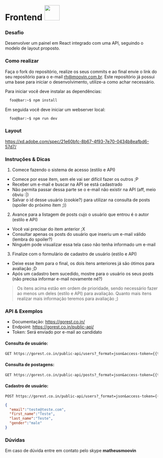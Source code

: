 # Frontend <img src="https://www.moovin.com.br/img/logo_moovin.png" width="50">

### Desafio

Desenvolver um painel em React integrado com uma API, seguindo o modelo de layout proposto.

### Como realizar

Faça o fork do repositório, realize os seus commits e ao final envie o link do seu repositório para o e-mail rh@moovin.com.br. Este repositório já possui uma base para iniciar o desenvolvimento, utilize-a como achar necessário. 

Para iniciar você deve instalar as dependências:
```zsh
  foo@bar:~$ npm install
```
Em seguida você deve iniciar um webserver local:
```zsh
  foo@bar:~$ npm run dev
```

### Layout

https://xd.adobe.com/spec/21e60bfc-8b67-4f93-7e70-0434b8eafbd6-57d7/

### Instruções & Dicas

1. Comece fazendo o sistema de acesso (estilo e API)
- Comece por esse item, sem ele vai ser difícil fazer os outros ;P
- Receber um e-mail e buscar na API se está cadastrado
- Não permita passar dessa parte se o e-mail não existir na API (aff, meio óbviu :|)
- Salvar o id desse usuário (cookie?) para utilizar na consulta de posts (spoiler do próximo item ;))

2. Avance para a listagem de posts cujo o usuário que entrou é o autor (estilo e API)
- Você vai precisar do item anterior ;X
- Consultar apenas os posts do usuário que inseriu um e-mail válido (lembra do spoiler?)
- Ninguém pode visualizar essa tela caso não tenha informado um e-mail 

3. Finalize com o formulário de cadastro de usuário (estilo e API)
- Deixe esse item para o final, os dois itens anteriores já são ótimos para avaliação ;D
- Após um cadastro bem sucedido, mostre para o usuário os seus posts (não precisa informar e-mail novamente né?)

>Os itens acima estão em ordem de prioridade, sendo necessário fazer ao menos um deles (estilo e API) para avaliação. Quanto mais itens realizar mais informação teremos para avaliação ;)

### API & Exemplos

- Documentação: https://gorest.co.in/
- Endpoint: https://gorest.co.in/public-api/
- Token: Será enviado por e-mail ao candidato 

#### Consulta de usuário: 
```perl
GET https://gorest.co.in/public-api/users?_format=json&access-token={{token}}&email={{email}}
```

#### Consulta de postagens: 
```perl
GET https://gorest.co.in/public-api/posts?_format=json&access-token={{token}}&user_id={{user_id}}
```

#### Cadastro de usuário: 
```perl
POST https://gorest.co.in/public-api/users?_format=json&access-token={{token}}
```
```json
{
  "email":"teste@teste.com",
  "first_name":"Teste",
  "last_name":"Teste",
  "gender":"male"
}
```

### Dúvidas

Em caso de dúvida entre em contato pelo skype **matheusmoovin**

